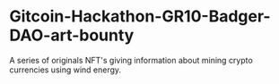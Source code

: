<h1>Gitcoin-Hackathon-GR10-Badger-DAO-art-bounty</h1>
A series of originals NFT's giving information about mining crypto currencies using wind energy. 
